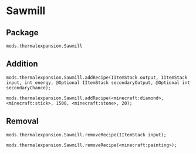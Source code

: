 # Sawmill

## Package

`mods.thermalexpansion.Sawmill`

## Addition

    mods.thermalexpansion.Sawmill.addRecipe(IItemStack output, IItemStack input, int energy, @Optional IItemStack secondaryOutput, @Optional int secondaryChance);
    
    mods.thermalexpansion.Sawmill.addRecipe(<minecraft:diamond>, <minecraft:stick>, 1500, <minecraft:stone>, 20);
    

## Removal

    mods.thermalexpansion.Sawmill.removeRecipe(IItemStack input);
    
    mods.thermalexpansion.Sawmill.removeRecipe(<minecraft:painting>);
